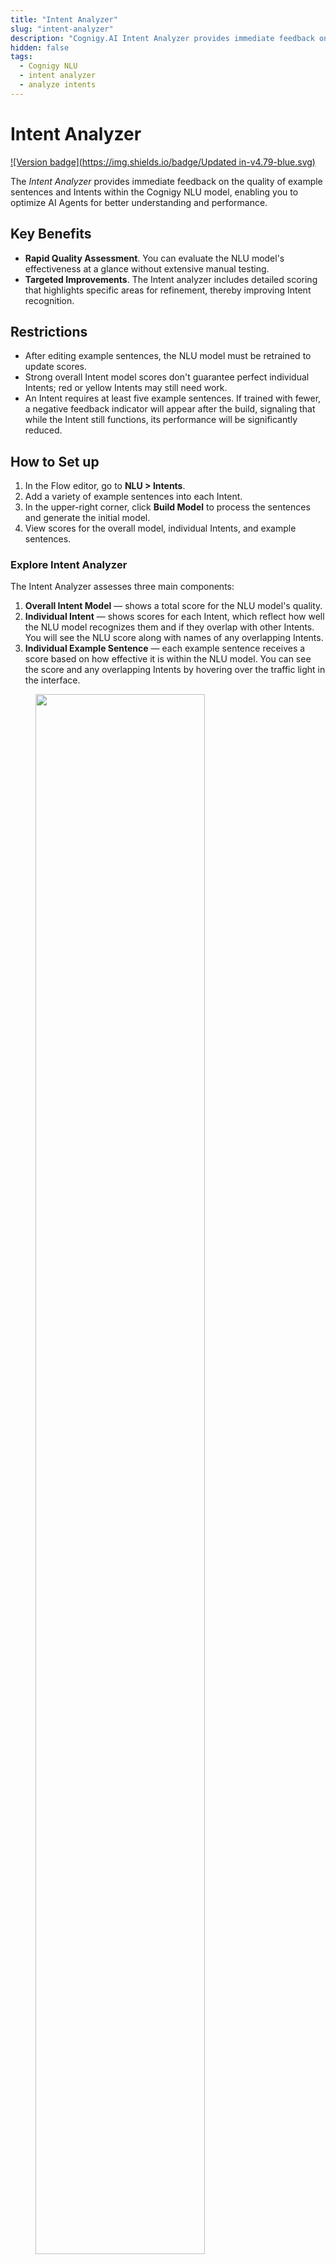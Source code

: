 ```yaml
---
title: "Intent Analyzer" 
slug: "intent-analyzer"
description: "Cognigy.AI Intent Analyzer provides immediate feedback on the quality of example sentences and Intents within the Cognigy NLU model, enabling you to optimize AI Agents for better understanding and performance."
hidden: false
tags:
  - Cognigy NLU
  - intent analyzer
  - analyze intents
---
```


# Intent Analyzer

[![Version badge](https://img.shields.io/badge/Updated in-v4.79-blue.svg)](../../../../release-notes/4.79.md)

The _Intent Analyzer_ provides immediate feedback on the quality of example sentences and Intents within the Cognigy NLU model, enabling you to optimize AI Agents for better understanding and performance.

## Key Benefits

- **Rapid Quality Assessment**. You can evaluate the NLU model's effectiveness at a glance without extensive manual testing.
- **Targeted Improvements**. The Intent analyzer includes detailed scoring that highlights specific areas for refinement, thereby improving Intent recognition.

## Restrictions

- After editing example sentences, the NLU model must be retrained to update scores.
- Strong overall Intent model scores don't guarantee perfect individual Intents; red or yellow Intents may still need work.
- An Intent requires at least five example sentences. If trained with fewer, a negative feedback indicator will appear after the build, signaling that while the Intent still functions, its performance will be significantly reduced. 

## How to Set up

1. In the Flow editor, go to **NLU > Intents**.
2. Add a variety of example sentences into each Intent. 
3. In the upper-right corner, click **Build Model** to process the sentences and generate the initial model. 
4. View scores for the overall model, individual Intents, and example sentences.

### Explore Intent Analyzer

The Intent Analyzer assesses three main components:

1. **Overall Intent Model** — shows a total score for the NLU model's quality.
2. **Individual Intent** — shows scores for each Intent, which reflect how well the NLU model recognizes them and if they overlap with other Intents. You will see the NLU score along with names of any overlapping Intents.
3. **Individual Example Sentence** — each example sentence receives a score based on how effective it is within the NLU model. You can see the score and any overlapping Intents by hovering over the traffic light in the interface.

<figure>
  <img class="image-center" src="../../../../../_assets/ai/empower/nlu/intents/analyzer.png" width="80%" />
</figure>

The Intent analyzer uses a traffic light color system to provide users with three-status scoring feedback.

The color coding is explained in the table.

| **Color** | **Score Range**   | **Description**                                                                                                                                                  | **Recommendations**                                                                                                                                                                                                                                          |
|-----------|-------------------|------------------------------------------------------------------------------------------------------------------------------------------------------------------|--------------------------------------------------------------------------------------------------------------------------------------------------------------------------------------------------------------------------------------------------------------|
| Green     | Score > 0.8       | A green score indicates high confidence in Intent recognition. The NLU model is performing well and is ready for further testing by users.                       | Note that a perfect NLU model — where all sentences score green — isn't necessary, the traffic light system helps quickly identify areas that may need attention and refinement.                                                                             |
| Yellow    | 0.8 > Score ≥ 0.6 | A yellow score indicates moderate confidence. The NLU model is performing well but shows that the Intent recognition could be more consistent.                   | Review example sentences with yellow scores. Add more varied examples or adjust poorly scoring examples to cover additional variations. Monitor Intents over time for any further inconsistencies.                                                           |
| Red       | Score < 0.6       | A red score indicates significant issues with Intent recognition. The NLU model may fail to recognize the intent accurately, and urgent improvements are needed. | Review the training data for this intent. Focus on revising or expanding example sentences to better represent the variety of ways users might express the query. Consider re-training the NLU model with additional or revised data to improve recognition. |

## How to Test

You can test NLU scores using the following interfaces:

=== "GUI"
     In the Interaction Panel, activate the [debug mode](../../../test/interaction-panel/chat.md#debug-mode) feature and explore the detailed results in the `input.nlu.intentMapperResults.scores` object.

=== "API"
     For more complex testing, you can use the API [POST /v2.0/projects/{projectId}/nlu/scores](https://api-trial.cognigy.ai/openapi#post-/v2.0/projects/-projectId-/nlu/scores) request to test NLU scores without the load from Flow execution. 
     
     For example, assume the user asks the AI Agent: `Could you help me with the issue?` Add this question as the value for the parameter `sentence`. Specify the [Project ID](../../../build/projects.md), [Flow Reference ID](../../../build/flows/overview.md), and [Locale Reference ID](../../../build/translation-and-localization/localization.md) of the AI Agent you want to test.

     **Request**
    
     ```json
     Post /v2.0/projects/{projectId}/nlu/scores
     Content-Type: application/json
    
     {
       "flowReferenceId": "<flow-reference-id>",
       "localeReferenceId": "<locale-reference-id>",
       "sentence": "Can you help me with this issue?"
     }
     ```

     The response will return a collection of objects that includes matching NLU Intents and scores for the given sentence.
    
     **Response**
    
     ```json
     [
       {
         "id": "129fdbd3-54d4-4704-a019-b579a7901641",
         "name": "Flight Booking",
         "score": 0.9333265866488035,
         "negated": false,
         "confirmationSentence": null,
         "confirmationSentences": null,
         "disambiguationSentence": null,
         "flow": "0d59e1c7-17e4-4737-aafa-4b27b48e6885",
         "description": "Handles queries related to booking flights, including availability, pricing, and reservations"
       },
       {
         "id": "0c22d2d8-edda-4e12-8d8f-6f5177771fc5",
         "name": "Payments",
         "score": 0.5039746888040336,
         "negated": false,
         "confirmationSentence": null,
         "confirmationSentences": null,
         "disambiguationSentence": null,
         "flow": "0d59e1c7-17e4-4737-aafa-4b27b48e6885",
         "description": "Manages questions and actions related to payment processes, methods, and issues"
       },
       {
         "id": "11a33c75-d074-4408-b437-5c00071d6c46",
         "name": "FAQ",
         "score": 0.0669071045766796,
         "negated": false,
         "confirmationSentence": null,
         "confirmationSentences": null,
         "disambiguationSentence": null,
         "flow": "0d59e1c7-17e4-4737-aafa-4b27b48e6885",
         "description": "Provides answers to frequently asked questions regarding various topics or services"
       }
     ]
     ```

## More Information

- [Intents](overview.md)